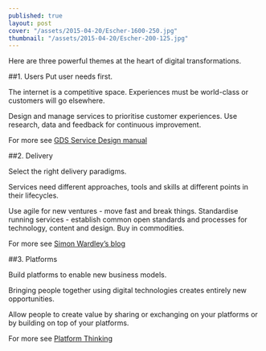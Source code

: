 ```yaml
---
published: true
layout: post
cover: "/assets/2015-04-20/Escher-1600-250.jpg"
thumbnail: "/assets/2015-04-20/Escher-200-125.jpg"
---
```

Here are three powerful themes at the heart of digital transformations.

##1. Users
Put user needs first. 

The internet is a competitive space. Experiences must be world-class or customers will go elsewhere. 

Design and manage services to prioritise customer experiences. Use research, data and feedback for continuous improvement.

For more see [GDS Service Design manual](https://www.gov.uk/service-manual/user-centred-design/user-needs.html)

##2. Delivery

Select the right delivery paradigms.

Services need different approaches, tools and skills at different points in their lifecycles. 

Use agile for new ventures - move fast and break things. Standardise running services - establish common open standards and processes for technology, content and design. Buy in commodities.

For more see [Simon Wardley’s blog](http://blog.gardeviance.org)

##3. Platforms

Build platforms to enable new business models.

Bringing people together using digital technologies creates entirely new opportunities.

Allow people to create value by sharing or exchanging on your platforms or by building on top of your platforms. 

For more see [Platform Thinking](http://platformed.info])
